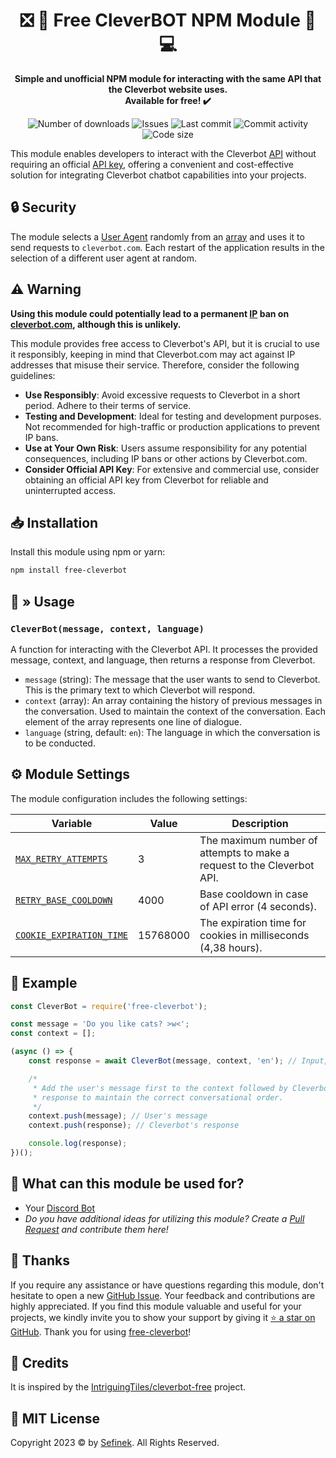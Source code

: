 <div align="center">
    <h1>❎ 💸 Free CleverBOT NPM Module 🤖 💻</h1>
    <p>
        <b>
            Simple and unofficial NPM module for interacting with the same API that the Cleverbot website uses.<br>
            Available for free! ✔️
        </b>
    </p>
    <p>
        <a href="https://www.npmjs.com/package/free-cleverbot" target="_blank" title="free-cleverbot - npm" style="text-decoration:none">
            <img src="https://img.shields.io/npm/dt/free-cleverbot?maxAge=3600" alt="Number of downloads">
            <img src="https://img.shields.io/github/issues/sefinek24/free-cleverbot" alt="Issues">
            <img src="https://img.shields.io/github/last-commit/sefinek24/free-cleverbot" alt="Last commit">
            <img src="https://img.shields.io/github/commit-activity/w/sefinek24/free-cleverbot" alt="Commit activity">
            <img src="https://img.shields.io/github/languages/code-size/sefinek24/free-cleverbot" alt="Code size">
        </a>
    </p>
</div>

This module enables developers to interact with the Cleverbot [API](https://en.wikipedia.org/wiki/API) without requiring an official [API key](https://en.wikipedia.org/wiki/API_key),
offering a convenient and cost-effective solution for integrating Cleverbot chatbot capabilities into your projects.


## 🔒 Security
The module selects a [User Agent](https://en.wikipedia.org/wiki/User_agent) randomly from an [array](https://github.com/sefinek24/free-cleverbot/blob/17442083acfc4ef29de709b788023b3e7bdb5981/scripts/useragent.js#L1) and uses it to send requests to `cleverbot.com`.
Each restart of the application results in the selection of a different user agent at random.


## ⚠️ Warning
**Using this module could potentially lead to a permanent [IP](https://en.wikipedia.org/wiki/IP_address) ban on [cleverbot.com](https://www.cleverbot.com), although this is unlikely.**

This module provides free access to Cleverbot's API, but it is crucial to use it responsibly, keeping in mind that Cleverbot.com may act against IP addresses that misuse their service.
Therefore, consider the following guidelines:
- **Use Responsibly**: Avoid excessive requests to Cleverbot in a short period. Adhere to their terms of service.
- **Testing and Development**: Ideal for testing and development purposes. Not recommended for high-traffic or production applications to prevent IP bans.
- **Use at Your Own Risk**: Users assume responsibility for any potential consequences, including IP bans or other actions by Cleverbot.com.
- **Consider Official API Key**: For extensive and commercial use, consider obtaining an official API key from Cleverbot for reliable and uninterrupted access.


## 📥 Installation
Install this module using npm or yarn:

```bash
npm install free-cleverbot
```


## 🔧 » Usage

### `CleverBot(message, context, language)`
A function for interacting with the Cleverbot API. It processes the provided message, context, and language, then returns a response from Cleverbot.

- `message` (string): The message that the user wants to send to Cleverbot. This is the primary text to which Cleverbot will respond.
- `context` (array): An array containing the history of previous messages in the conversation. Used to maintain the context of the conversation. Each element of the array represents one line of dialogue.
- `language` (string, default: `en`): The language in which the conversation is to be conducted.


## ⚙️ Module Settings
The module configuration includes the following settings:

| Variable                                                                                                                          | Value    | Description                                                            |
|-----------------------------------------------------------------------------------------------------------------------------------|----------|------------------------------------------------------------------------|
| [`MAX_RETRY_ATTEMPTS`](https://github.com/sefinek24/free-cleverbot/blob/cd18fe5b8516607341155b35e7e48b2c64f1a233/index.js#L6)     | 3        | The maximum number of attempts to make a request to the Cleverbot API. |
| [`RETRY_BASE_COOLDOWN`](https://github.com/sefinek24/free-cleverbot/blob/cd18fe5b8516607341155b35e7e48b2c64f1a233/index.js#L7)    | 4000     | Base cooldown in case of API error (4 seconds).                        |
| [`COOKIE_EXPIRATION_TIME`](https://github.com/sefinek24/free-cleverbot/blob/cd18fe5b8516607341155b35e7e48b2c64f1a233/index.js#L8) | 15768000 | The expiration time for cookies in milliseconds (4,38 hours).          |

## 💬 Example
```js
const CleverBot = require('free-cleverbot');

const message = 'Do you like cats? >w<';
const context = [];

(async () => {
    const response = await CleverBot(message, context, 'en'); // Input, conversation context, language

    /*
     * Add the user's message first to the context followed by Cleverbot's
     * response to maintain the correct conversational order.
     */
    context.push(message); // User's message 
    context.push(response); // Cleverbot's response

    console.log(response);
})();
```


## 🤔 What can this module be used for?
- Your [Discord Bot](https://discord.com/developers/docs/intro)
- *Do you have additional ideas for utilizing this module? Create a [Pull Request](https://github.com/sefinek24/free-cleverbot/pulls) and contribute them here!*


## 💙 Thanks
If you require any assistance or have questions regarding this module, don't hesitate to open a new [GitHub Issue](https://github.com/sefinek24/free-cleverbot/issues).
Your feedback and contributions are highly appreciated.
If you find this module valuable and useful for your projects, we kindly invite you to show your support by giving it [⭐ a star on GitHub](https://github.com/sefinek24/free-cleverbot).
Thank you for using [free-cleverbot](https://www.npmjs.com/package/free-cleverbot)!


## 🔖 Credits
It is inspired by the [IntriguingTiles/cleverbot-free](https://github.com/IntriguingTiles/cleverbot-free) project.


## 📝 MIT License
Copyright 2023 © by [Sefinek](https://sefinek.net). All Rights Reserved.